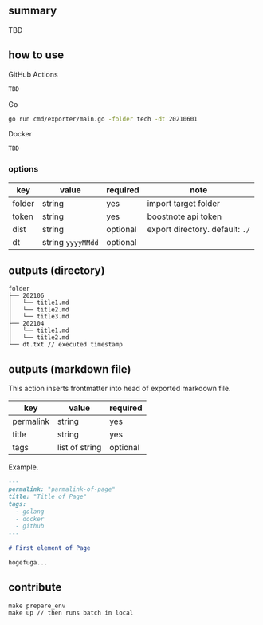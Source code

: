 ## summary

TBD

## how to use

GitHub Actions
```bash
TBD
```

Go
```bash
go run cmd/exporter/main.go -folder tech -dt 20210601
```

Docker
```bash
TBD
```

### options

| key | value | required | note |
| --- | --- | --- | --- |
| folder | string | yes | import target folder |
| token | string | yes | boostnote api token |
| dist | string | optional | export directory. default: `./` |
| dt | string `yyyyMMdd` | optional | |

## outputs (directory)

```
folder
├── 202106
│   └── title1.md
│   └── title2.md
│   └── title3.md
├── 202104
│   └── title1.md
│   └── title2.md
└── dt.txt // executed timestamp
```

## outputs (markdown file)

This action inserts frontmatter into head of exported markdown file.

| key | value | required |
| --- | --- | --- |
| permalink | string | yes |
| title | string | yes |
| tags | list of string | optional |


Example.

```markdown
---
permalink: "parmalink-of-page"
title: "Title of Page"
tags:
  - golang
  - docker
  - github
---

# First element of Page

hogefuga...
```

## contribute

```
make prepare_env
make up // then runs batch in local
```

